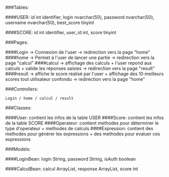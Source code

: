 ###Tables:

   ####USER:
        id int identifier, 
        login nvarchar(50),
        password nvarchar(50),
        username nvarchar(50),
        best_score tinyint

   ####SCORE:
        id int identifier,
        user_id int,
        score tinyint


###Pages:

   ####Login 
        -> Connexion de l'user -> redirection vers la page "home"
   ####home 
        -> Permet à l'user de lancer une partie -> redirection vers la page "calcul"
   ####calcul
        -> affichage des calculs + l'user repond aux calculs + valide les réponses saisies -> redirection vers la page "result"
   ####result 
        -> affiche le score réalisé par l'user + affichage des 10 meilleurs scores tout utilisateur confondu -> redirection vers la page "home"

###Controllers:
    
    Login / home / calcul / result

###Classes:

   ####User:
        contient les infos de la table USER
   ####Score:
        contient les infos de la table SCORE
   ####Operateur:
        contient methodes pour déterminer le type d'operateur + methodes de calculs
   ####Expression:
        contient des methodes pour générer les expressions + des methodes pour evaluer ces expressions

###Models:

   ####LoginBean:
        login String,
        password String,
        isAuth boolean

   ####CalculBean:
        calcul ArrayList<String>,
        response ArrayList<String>,
        score int




